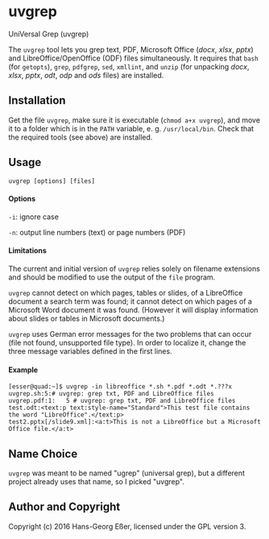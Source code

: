 # uvgrep
UniVersal Grep (uvgrep)

The `uvgrep` tool lets you grep text, PDF, Microsoft Office (*docx*, *xlsx*, *pptx*) and LibreOffice/OpenOffice (ODF) files simultaneously. It requires that `bash` (for `getopts`), `grep`, `pdfgrep`, `sed`, `xmllint`, and `unzip` (for unpacking *docx*, *xlsx*, *pptx*, *odt*, *odp* and *ods* files) are installed.

## Installation
Get the file `uvgrep`, make sure it is executable (`chmod a+x uvgrep`), and move it to a folder which is in the `PATH` variable, e. g. `/usr/local/bin`. Check that the required tools (see above) are installed.

## Usage
`uvgrep [options] [files]`

#### Options
`-i`: ignore case

`-n`: output line numbers (text) or page numbers (PDF)

#### Limitations
The current and initial version of `uvgrep` relies solely on filename extensions and should be modified to use the output of the `file` program. 

`uvgrep` cannot detect on which pages, tables or slides, of a LibreOffice document a search term was found; it cannot detect on which pages of a Microsoft Word document it was found. (However it will display information about slides or tables in Microsoft documents.)

`uvgrep` uses German error messages for the two problems that can occur (file not found, unsupported file type). In order to localize it, change the three message variables defined in the first lines.

#### Example

```
[esser@quad:~]$ uvgrep -in libreoffice *.sh *.pdf *.odt *.???x
uvgrep.sh:5:# uvgrep: grep txt, PDF and LibreOffice files
uvgrep.pdf:1:   5 # uvgrep: grep txt, PDF and LibreOffice files
test.odt:<text:p text:style-name="Standard">This test file contains the word "LibreOffice".</text:p>
test2.pptx[/slide9.xml]:<a:t>This is not a LibreOffice but a Microsoft Office file.</a:t>
```

## Name Choice
`uvgrep` was meant to be named "ugrep" (universal grep), but a different project already uses that name, so I picked "uvgrep".

## Author and Copyright
Copyright (c) 2016 Hans-Georg Eßer, licensed under the GPL version 3.
